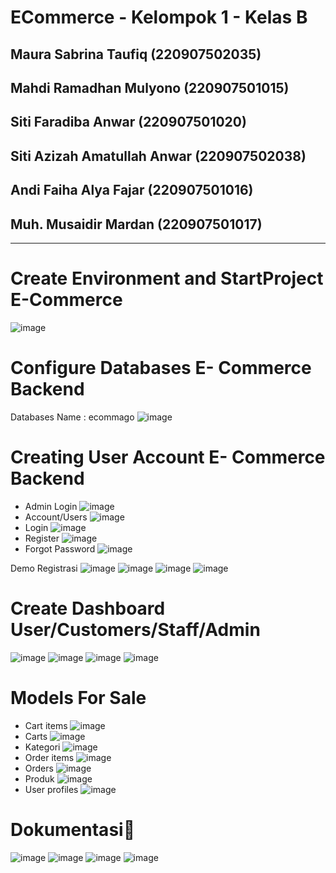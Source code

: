 # ECommerce - Kelompok 1 - Kelas B
## Maura Sabrina Taufiq (220907502035)
## Mahdi Ramadhan Mulyono (220907501015)
## Siti Faradiba Anwar (220907501020)
## Siti Azizah Amatullah Anwar (220907502038)
## Andi Faiha Alya Fajar (220907501016)
## Muh. Musaidir Mardan (220907501017)

---
# Create Environment and StartProject E-Commerce
![image](https://github.com/user-attachments/assets/21d06bc1-ed6d-43c1-8f91-2202881f3dfa)

# Configure Databases E- Commerce Backend
Databases Name : ecommago
![image](https://github.com/user-attachments/assets/403ce0d0-92d8-49ad-90c0-f22d16f1c360)

# Creating User Account E- Commerce Backend
- Admin Login 
![image](https://github.com/user-attachments/assets/300b5c68-c624-4867-b5ac-9cd436beaeca)
- Account/Users
![image](https://github.com/user-attachments/assets/07c890c4-541f-407b-a317-3826cdf85b33)
- Login
![image](https://github.com/user-attachments/assets/0f99fe83-840e-4c89-8aa7-bd94e6fa51fd)
- Register
![image](https://github.com/user-attachments/assets/c31ab56c-ba1d-4789-8adb-6b323074882e)
- Forgot Password
![image](https://github.com/user-attachments/assets/2a4d9cba-dd54-4ce1-8750-78d42745d808)

Demo Registrasi 
![image](https://github.com/user-attachments/assets/e0986fef-7279-4f7b-a1f6-d07dd27be9c3)
![image](https://github.com/user-attachments/assets/f4ca0819-7536-4462-9156-0f93bf0b88a2)
![image](https://github.com/user-attachments/assets/7f355320-6d0b-4cb1-8c49-c2900ef1553b)
![image](https://github.com/user-attachments/assets/dc4eacc8-a68a-4788-9348-08b2ea392da2)


# Create Dashboard User/Customers/Staff/Admin
![image](https://github.com/user-attachments/assets/c96cd374-b651-4c97-9b83-061327669098)
![image](https://github.com/user-attachments/assets/2bf722fb-1839-40c9-b58a-49dae10c668e)
![image](https://github.com/user-attachments/assets/9d187256-71e3-49e0-b741-73ca755b49e3)
![image](https://github.com/user-attachments/assets/65a8302f-1cb9-443c-80da-c440a04fb364)


# Models For Sale
- Cart items
![image](https://github.com/user-attachments/assets/ab3166ab-56f9-4bfb-8fc2-d2d73fe85de0)
- Carts
![image](https://github.com/user-attachments/assets/da7b9d15-40b2-4d78-992c-f0905415b2fe)
- Kategori
![image](https://github.com/user-attachments/assets/4237978d-70f5-415c-8773-b06c9fde126e)
- Order items
![image](https://github.com/user-attachments/assets/cd1d2783-102b-44c7-bf43-841338fe9f17)
- Orders
![image](https://github.com/user-attachments/assets/32b9c02c-935d-4cf4-a847-1f9e7d0a59f0)
- Produk
![image](https://github.com/user-attachments/assets/388d17dc-936d-4307-b90b-04af92a99576)
- User profiles
![image](https://github.com/user-attachments/assets/9fd07647-1d95-4387-b7b0-9ba5bfbf0fb9)

# Dokumentasi📸
![image](https://github.com/user-attachments/assets/c4f0e156-dc17-4bf0-a7f2-0cd3dfee1eaf)
![image](https://github.com/user-attachments/assets/8f87d43e-c3a9-492b-87ed-448dd7d52f98)
![image](https://github.com/user-attachments/assets/d62a4315-251d-45ab-ae7f-8a1ddac8baed)
![image](https://github.com/user-attachments/assets/1535fe3a-8ad8-4f49-87c7-b845f222e334)


